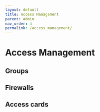 ```yaml
---
layout: default
title: Access Management
parent: Admin
nav_order: 4
permalink: /access_management/
---
```


# Access Management

## Groups

## Firewalls

## Access cards